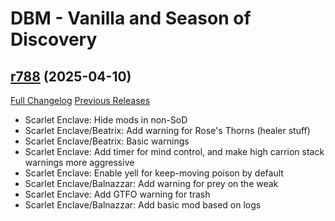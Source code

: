 # DBM - Vanilla and Season of Discovery

## [r788](https://github.com/DeadlyBossMods/DBM-Vanilla/tree/r788) (2025-04-10)
[Full Changelog](https://github.com/DeadlyBossMods/DBM-Vanilla/compare/r787...r788) [Previous Releases](https://github.com/DeadlyBossMods/DBM-Vanilla/releases)

- Scarlet Enclave: Hide mods in non-SoD  
- Scarlet Enclave/Beatrix: Add warning for Rose's Thorns (healer stuff)  
- Scarlet Enclave/Beatrix: Basic warnings  
- Scarlet Enclave: Add timer for mind control, and make high carrion stack warnings more aggressive  
- Scarlet Enclave: Enable yell for keep-moving poison by default  
- Scarlet Enclave/Balnazzar: Add warning for prey on the weak  
- Scarlet Enclave: Add GTFO warning for trash  
- Scarlet Enclave/Balnazzar: Add basic mod based on logs  

